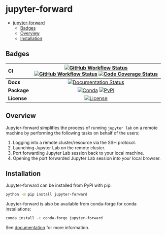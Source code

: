 # jupyter-forward

- [jupyter-forward](#jupyter-forward)
  - [Badges](#badges)
  - [Overview](#overview)
  - [Installation](#installation)

## Badges

| CI          | [![GitHub Workflow Status][github-ci-badge]][github-ci-link] [![GitHub Workflow Status][github-lint-badge]][github-lint-link] [![Code Coverage Status][codecov-badge]][codecov-link] |
| :---------- | :----------------------------------------------------------------------------------------------------------------------------------------------------------------------------------: |
| **Docs**    |                                                                    [![Documentation Status][rtd-badge]][rtd-link]                                                                    |
| **Package** |                                                         [![Conda][conda-badge]][conda-link] [![PyPI][pypi-badge]][pypi-link]                                                         |
| **License** |                                                                        [![License][license-badge]][repo-link]                                                                        |

## Overview

Jupyter-forward simplifies the process of running `jupyter lab` on a remote machine by performing the following tasks on behalf of the users:

1. Logging into a remote cluster/resource via the SSH protocol.
2. Launching Jupyter Lab on the remote cluster.
3. Port forwarding Jupyter Lab session back to your local machine.
4. Opening the port forwarded Jupyter Lab session into your local browser.

## Installation

Jupyter-forward can be installed from PyPI with pip:

```bash
python -m pip install jupyter-forward
```

Jupyter-forward is also be available from conda-forge for conda installations:

```bash
conda install -c conda-forge jupyter-forward
```

See [documentation](https://jupyter-forward.readthedocs.io) for more information.

[github-ci-badge]: https://img.shields.io/github/workflow/status/NCAR/jupyter-forward/CI?label=CI&logo=github&style=for-the-badge
[github-lint-badge]: https://img.shields.io/github/workflow/status/NCAR/jupyter-forward/linting?label=linting&logo=github&style=for-the-badge
[github-ci-link]: https://github.com/NCAR/jupyter-forward/actions?query=workflow%3ACI
[github-lint-link]: https://github.com/NCAR/jupyter-forward/actions?query=workflow%3Alinting
[codecov-badge]: https://img.shields.io/codecov/c/github/NCAR/jupyter-forward.svg?logo=codecov&style=for-the-badge
[codecov-link]: https://codecov.io/gh/NCAR/jupyter-forward
[rtd-badge]: https://img.shields.io/readthedocs/jupyter-forward/latest.svg?style=for-the-badge
[rtd-link]: https://jupyter-forward.readthedocs.io/en/latest/?badge=latest
[pypi-badge]: https://img.shields.io/pypi/v/jupyter-forward?logo=pypi&style=for-the-badge
[pypi-link]: https://pypi.org/project/jupyter-forward
[conda-badge]: https://img.shields.io/conda/vn/conda-forge/jupyter-forward?logo=anaconda&style=for-the-badge
[conda-link]: https://anaconda.org/conda-forge/jupyter-forward
[license-badge]: https://img.shields.io/github/license/NCAR/jupyter-forward?style=for-the-badge
[repo-link]: https://github.com/NCAR/jupyter-forward
